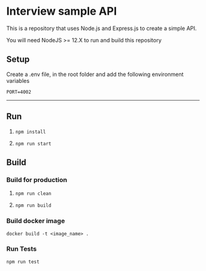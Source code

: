 
# Interview sample API

This is a repository that uses Node.js and Express.js to create a simple API.

You will need NodeJS >= 12.X to run and build this repository
## Setup

Create a .env file, in the root folder and add the following environment variables

```
PORT=4002
```
---

## Run

1. ```npm install```

2. ```npm run start```

## Build
### Build for production 

1. ```npm run clean```

2. ```npm run build```

### Build docker image 

``` docker build -t <image_name> . ```

### Run Tests

``` npm run test ```
